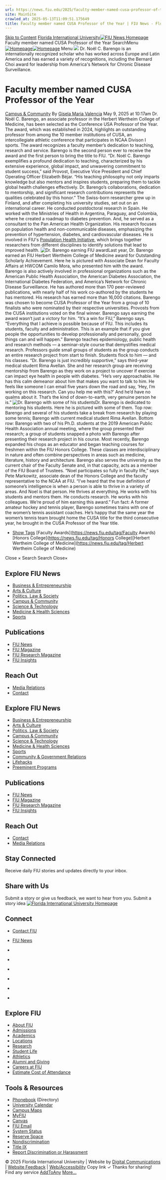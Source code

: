 ```yaml
---
url: https://news.fiu.edu/2025/faculty-member-named-cusa-professor-of-the-year?utm_term=homepage
site: MainSite
crawled_at: 2025-05-13T11:09:51.175649
title: Faculty member named CUSA Professor of the Year | FIU News - Florida International University
---
```


[Skip to Content](https://news.fiu.edu/2025/faculty-member-named-cusa-professor-of-the-year?utm_term=homepage#main)
[Florida International University](https://www.fiu.edu/)[![FIU News Homepage](https://news.fiu.edu/_assets/images/fiu-news-logo.png)](https://news.fiu.edu/index)
Faculty member named CUSA Professor of the Year
SearchMenu
[![Homepage](https://news.fiu.edu/_assets/images/fiu-news-logo.png)![Homepage](https://news.fiu.edu/_assets/images/fiu-news-logo-mobile.png)](https://news.fiu.edu/index)
Menu
![](https://res.cloudinary.com/digicomm/image/upload/t_full-banner-large/news-magazine/2025/_assets/img_4701-11.jpg)
Dr. Noël C. Barengo is an internationally recognized scholar who has worked across Europe and Latin America and has earned a variety of recognitions, including the Bernard Choi award for leadership from America's Network for Chronic Disease Surveillance.
# Faculty member named CUSA Professor of the Year
[Campus & Community](https://news.fiu.edu/campus-and-community/index)
By [Gisela Maria Valencia](https://news.fiu.edu/author/gisela-maria-valencia)
May 9, 2025 at 10:17am
[](https://www.addtoany.com/share#url=https%3A%2F%2Fnews.fiu.edu%2F2025%2Ffaculty-member-named-cusa-professor-of-the-year%3Futm_term%3Dhomepage&title=Faculty%20member%20named%20CUSA%20Professor%20of%20the%20Year%20%7C%20FIU%20News%20-%20Florida%20International%20University)
Dr. Noël C. Barengo, an associate professor in the Herbert Wertheim College of Medicine, has been selected as the Conference USA Professor of the Year.
The award, which was established in 2024, highlights an outstanding professor from among the 10 member institutions of CUSA, an intercollegiate athletic conference that participates in NCAA Divison I sports. The award recognizes a faculty member’s dedication to teaching, research and service.
Barengo is the second person ever to receive the award and the first person to bring the title to FIU.
“Dr. Noël C. Barengo exemplifies a profound dedication to teaching, characterized by his extensive experience, global impact, and unwavering commitment to student success,” said Provost, Executive Vice President and Chief Operating Officer Elizabeth Béjar. “His teaching philosophy not only imparts knowledge but also mentors and inspires students, preparing them to tackle global health challenges effectively. Dr. Barengo’s collaborations, dedication to mentorship, and significant research contributions represents the qualities celebrated by this honor.”
The Swiss-born researcher grew up in Finland, and after completing his university studies, set out on an international career. He conducted postdoctoral research in Spain. He worked with the Ministries of Health in Argentina, Paraguay, and Colombia, where he created a roadmap to diabetes prevention. And, he served as a consultant to the Pan American Health Organization.
His research focuses on population health and non-communicable diseases, emphasizing the prevention of hypertension, diabetes, and cardiovascular diseases. He is involved in FIU's [Population Health Initiative](https://populationhealth.fiu.edu/), which brings together researchers from different disciplines to identify solutions that lead to improved health. 
![Dr. Barengo earning FIU award](https://news.fiu.edu/2025/_assets/1725998718271-13.jpg)Last year, Dr. Barengo earned an FIU Herbert Wertheim College of Medicine award for Outstanding Scholarly Achievement. Here he is pictured with Associate Dean for Faculty Affairs at HWCOM Camilo Mora, who presented him with the award.
Barengo is also actively involved in professional organizations such as the American Public Health Association, the American Diabetes Association, the International Diabetes Federation, and America’s Network for Chronic Disease Surveillance. He has authored more than 170 peer-reviewed publications, with nearly half of his work co-authored by the students he has mentored. His research has earned more than 16,000 citations.
Barengo was chosen to become CUSA Professor of the Year from a group of 10 finalists who were nominated by their respective universities. Provosts from the CUSA institutions voted on the final winner.
Barengo says earning the award wasn’t just a victory for him.
“It’s a win for FIU,” Barengo says. “Everything that I achieve is possible because of FIU. This includes its students, faculty and administration. This is an example that if you give people the opportunities to develop professionally and personally, good things can and will happen.” 
Barengo teaches epidemiology, public health and research methods — a seminar-style course that demystifies medical research. Professors guide small groups of students as the group conducts an entire research project from start to finish.
Students flock to him — and his classes.
“Dr. Barengo is just incredibly supportive,” says third-year medical student Rima Avellan. She and her research group are receiving mentorship from Barengo as they work on a project to uncover if exercise can impact eye health in people with diabetes. “He’s very approachable. He has this calm demeanor about him that makes you want to talk to him. He feels like someone I can email five years down the road and say, ‘Hey, I’m working on this research. Can you help me with this?’ And he’d have no qualms about it. That’s the kind of down-to-earth, very genuine person he is.”
![Dr. Barengo with some of his students](https://news.fiu.edu/2025/_assets/barengo-and-students-collage.jpg)Dr. Barengo is dedicated to mentoring his students. Here he is pictured with some of them. Top row: Barengo and several of his students take a break from research by playing some tennis; Barengo with current medical student Rima Avellan. Bottom row: Barengo with two of his Ph.D. students at the 2019 American Public Health Association annual meeting, where the group presented their research; a group of students snapped a photo with Barengo after presenting their research project in his course. 
Most recently, Barengo expanded his chops as an educator and began teaching courses for freshmen within the FIU Honors College. These classes are interdisciplinary in nature and often combine perspectives in areas such as medicine, literature, history and architecture. Barengo also serves the university as the current chair of the Faculty Senate and, in that capacity, acts as a member of the FIU Board of Trustees.
“Noel participates so fully in faculty life,” says Pete Markowitz, associate dean of the Honors College and the faculty representative to the NCAA at FIU. “I’ve heard that the true definition of someone’s intelligence is when a person is able to thrive in a variety of areas. And Noel is that person. He thrives at everything. He works with his students and mentors them. He conducts research. He works with his colleagues. We’re proud of him earning this award.”
Fun fact: A former amateur hockey and tennis player, Barengo sometimes trains with one of the women’s tennis assistant coaches. He’s happy that the same year the women’s tennis team brought home the CUSA title for the third consecutive year, he brought in the CUSA Professor of the Year title. 
  * [Show Tags](https://news.fiu.edu/2025/faculty-member-named-cusa-professor-of-the-year?utm_term=homepage)
[Faculty Awards](https://news.fiu.edu/tag/Faculty Awards)[Honors College](https://news.fiu.edu/tag/Honors College)[Herbert Wertheim College of Medicine](https://news.fiu.edu/tag/Herbert Wertheim College of Medicine)


Close ×
Search
Search
Close×
## Explore FIU News
  * [Business & Entrepreneurship](https://news.fiu.edu/business-and-entrepreneurship/index)
  * [Arts & Culture](https://news.fiu.edu/arts-and-culture/index)
  * [Politics, Law & Society ](https://news.fiu.edu/politics-law-and-society/index)
  * [Campus & Community](https://news.fiu.edu/campus-and-community/index)
  * [Science & Technology](https://news.fiu.edu/science-and-technology/index)
  * [Medicine & Health Sciences](https://news.fiu.edu/medicine-and-health-sciences/index)
  * [Sports](https://news.fiu.edu/sports/index)


## Publications
  * [FIU News](https://news.fiu.edu/index)
  * [FIU Magazine](https://news.fiu.edu/magazine/index)
  * [FIU Research Magazine](https://news.fiu.edu/research-magazine/index)
  * [FIU Insights](https://news.fiu.edu/insights/)


## Reach Out
  * [Media Relations](https://news.fiu.edu/about/media-relations)
  * [Contact](https://news.fiu.edu/about/contact)


## Explore FIU News
  * [Business & Entrepreneurship](https://news.fiu.edu/business-and-entrepreneurship/index)
  * [Arts & Culture](https://news.fiu.edu/arts-and-culture/index)
  * [Politics, Law & Society](https://news.fiu.edu/politics-law-and-society/index)
  * [Campus & Community](https://news.fiu.edu/campus-and-community/index)
  * [Science & Technology](https://news.fiu.edu/science-and-technology/index)
  * [Medicine & Health Sciences](https://news.fiu.edu/medicine-and-health-sciences/index)
  * [Sports](https://news.fiu.edu/sports/index)
  * [Community & Government Relations](https://news.fiu.edu/community-and-government-relations/index)
  * [Lifehacks](https://news.fiu.edu/lifehacks/index)
  * [Preeminent Programs](https://news.fiu.edu/preeminent-programs/index)


## Publications
  * [FIU News](https://news.fiu.edu/index)
  * [FIU Magazine](https://news.fiu.edu/magazine/index)
  * [FIU Research Magazine](https://news.fiu.edu/research-magazine/index)
  * [FIU Insights](https://news.fiu.edu/insights/index.html)


## Reach Out
  * [Contact](https://news.fiu.edu/about/contact)
  * [Media Relations](https://news.fiu.edu/about/media-relations)


## Stay Connected
Receive daily FIU stories and updates directly to your inbox.
## Share with Us
Submit a story or give us feedback, we want to hear from you.
Submit a story idea
[ ![Florida International University Homepage](https://digicdn.fiu.edu/core/_assets/images/footer-logo.svg) ](https://www.fiu.edu/)
## Connect
  * [Contact FIU](https://www.fiu.edu/about/contact-us/index.html)
  * [FIU News](https://news.fiu.edu/)


  * [](https://www.instagram.com/fiuinstagram/)
  * [](https://www.linkedin.com/school/florida-international-university/)
  * [](https://www.facebook.com/floridainternational)
  * [](https://twitter.com/fiu)
  * [](https://www.youtube.com/user/FloridaInternational)
  * [](https://flickr.com/photos/fiu)


## Explore FIU
  * [About FIU](https://www.fiu.edu/about/index.html)
  * [Admissions](https://www.fiu.edu/admissions/index.html)
  * [Academics](https://www.fiu.edu/academics/index.html)
  * [Locations](https://www.fiu.edu/locations/index.html)
  * [Research](https://www.fiu.edu/research/index.html)
  * [Student Life](https://www.fiu.edu/student-life/index.html)
  * [Athletics](https://www.fiu.edu/athletics/index.html)
  * [Alumni and Giving](https://www.fiu.edu/alumni-and-giving/index.html)
  * [Careers at FIU](https://hr.fiu.edu/careers/)
  * [Estimate Cost of Attendance](https://onestop.fiu.edu/finances/estimate-your-costs/)


## Tools & Resources
  * [Phonebook](https://phonebook.fiu.edu) (Directory)
  * [University Calendar](https://calendar.fiu.edu/)
  * [Campus Maps](https://campusmaps.fiu.edu/)
  * [MyFIU](https://my.fiu.edu/)
  * [Canvas](https://canvas.fiu.edu)
  * [FIU Email](http://mail.fiu.edu/)
  * [System Status](https://fiu.service-now.com/sp?id=services_status)
  * [Reserve Space](https://centralreservations.fiu.edu/)
  * [Nondiscrimination](https://ace.fiu.edu/civil-rights/harassment-and-discrimination/)
  * [Title IX](https://ace.fiu.edu/title-ix/)
  * [Report Discrimination or Harassment](https://report.fiu.edu/)


© 2025 Florida International University  | Website by [Digital Communications](https://stratcomm.fiu.edu/digital-print/websites/) | [Website Feedback](https://webforms.fiu.edu/view.php?id=370774) | [Web/Accessibility](https://accessibility.fiu.edu/)
Copy link
✓
Thanks for sharing!
Find any service
[AddToAny](https://www.addtoany.com "Share Buttons")
[More…](https://news.fiu.edu/2025/faculty-member-named-cusa-professor-of-the-year?utm_term=homepage#addtoany "Show all")
